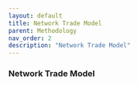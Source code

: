 ```yaml
---
layout: default
title: Network Trade Model
parent: Methodology
nav_order: 2
description: "Network Trade Model"
---
```

### Network Trade Model 